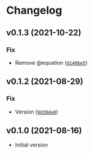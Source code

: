 # Changelog

<!--next-version-placeholder-->

## v0.1.3 (2021-10-22)
### Fix
* Remove @equation ([`d140be5`](https://github.com/CallumJHays/mathpad/commit/d140be505b8f878fad9e07bcba76585991c13328))

## v0.1.2 (2021-08-29)
### Fix
* Version ([`9d30de8`](https://github.com/CallumJHays/mathpad/commit/9d30de8b293d1cc908ad96f542e76825a7d75a17))

## v0.1.0 (2021-08-16)

-   Initial version

